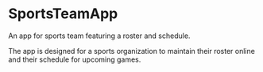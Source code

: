 # SportsTeamApp
An app for sports team featuring a roster and schedule. 

The app is designed for a sports organization to maintain their roster online and their schedule for upcoming games. 
